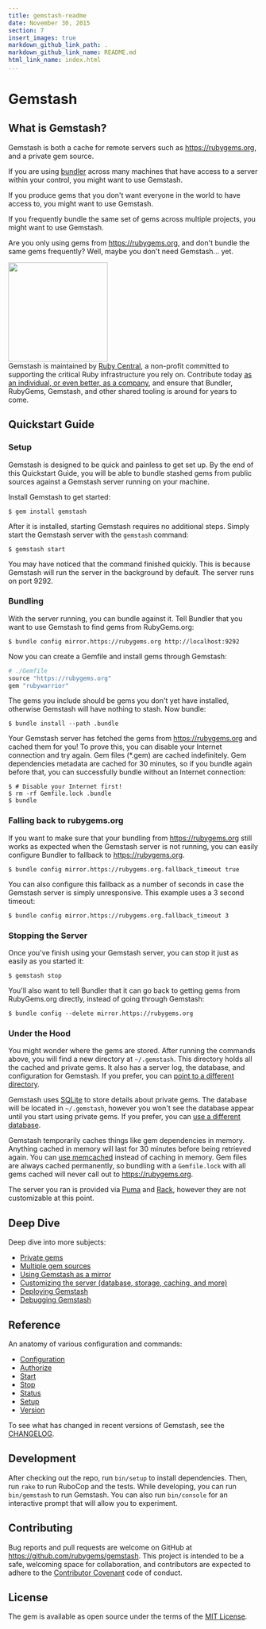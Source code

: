 ```yaml
---
title: gemstash-readme
date: November 30, 2015
section: 7
insert_images: true
markdown_github_link_path: .
markdown_github_link_name: README.md
html_link_name: index.html
...
```


# Gemstash

## What is Gemstash?

Gemstash is both a cache for remote servers such as https://rubygems.org, and a
private gem source.

If you are using [bundler][BUNDLER] across many machines that have
access to a server within your control, you might want to use Gemstash.

If you produce gems that you don't want everyone in the world to have access to,
you might want to use Gemstash.

If you frequently bundle the same set of gems across multiple projects, you
might want to use Gemstash.

Are you only using gems from https://rubygems.org, and don't bundle the same
gems frequently? Well, maybe you don't need Gemstash... yet.

<a href="https://rubycentral.org/"><img src="https://global.discourse-cdn.com/business7/uploads/rubycentral/original/1X/43afd1ed967a1b6e3040965db20af65b665744ec.png" width=200></a><br/>Gemstash
is maintained by [Ruby Central][RUBY_CENTRAL], a non-profit
committed to supporting the critical Ruby infrastructure you rely on. Contribute
today [as an individual, or even better, as a company][RUBY_CENTRAL_SIGNUP], and ensure that Bundler, RubyGems, Gemstash,
and other shared tooling is around for years to come.

## Quickstart Guide

### Setup

Gemstash is designed to be quick and painless to get set up. By the end of this
Quickstart Guide, you will be able to bundle stashed gems from public sources
against a Gemstash server running on your machine.

Install Gemstash to get started:

```
$ gem install gemstash
```

After it is installed, starting Gemstash requires no additional steps. Simply
start the Gemstash server with the `gemstash` command:

```
$ gemstash start
```

You may have noticed that the command finished quickly. This is because Gemstash
will run the server in the background by default. The server runs on port 9292.

### Bundling

With the server running, you can bundle against it. Tell Bundler that you want
to use Gemstash to find gems from RubyGems.org:

```
$ bundle config mirror.https://rubygems.org http://localhost:9292
```

Now you can create a Gemfile and install gems through Gemstash:

```ruby
# ./Gemfile
source "https://rubygems.org"
gem "rubywarrior"
```

The gems you include should be gems you don't yet have installed,
otherwise Gemstash will have nothing to stash. Now bundle:

```
$ bundle install --path .bundle
```

Your Gemstash server has fetched the gems from https://rubygems.org and cached
them for you! To prove this, you can disable your Internet connection and try
again. Gem files (*.gem) are cached indefinitely. Gem dependencies metadata are
cached for 30 minutes, so if you bundle again before that, you can successfully
bundle without an Internet connection:

```
$ # Disable your Internet first!
$ rm -rf Gemfile.lock .bundle
$ bundle
```

### Falling back to rubygems.org

If you want to make sure that your bundling from https://rubygems.org still
works as expected when the Gemstash server is not running, you can easily
configure Bundler to fallback to https://rubygems.org.

```
$ bundle config mirror.https://rubygems.org.fallback_timeout true
```

You can also configure this fallback as a number of seconds in case the Gemstash
server is simply unresponsive. This example uses a 3 second timeout:

```
$ bundle config mirror.https://rubygems.org.fallback_timeout 3
```

### Stopping the Server

Once you've finish using your Gemstash server, you can stop it just as easily as
you started it:

```
$ gemstash stop
```

You'll also want to tell Bundler that it can go back to getting gems from
RubyGems.org directly, instead of going through Gemstash:

```
$ bundle config --delete mirror.https://rubygems.org
```

### Under the Hood

You might wonder where the gems are stored. After running the commands above,
you will find a new directory at `~/.gemstash`. This directory holds all the
cached and private gems. It also has a server log, the database, and
configuration for Gemstash. If you prefer, you can [point to a different
directory][CUSTOMIZE_FILES].

Gemstash uses [SQLite][SQLITE] to store details about private
gems. The database will be located in `~/.gemstash`, however you won't see the
database appear until you start using private gems. If you prefer, you can [use
a different database][CUSTOMIZE_DATABASE].

Gemstash temporarily caches things like gem dependencies in memory. Anything
cached in memory will last for 30 minutes before being retrieved again. You can
[use memcached][CUSTOMIZE_CACHE] instead of caching in memory. Gem files
are always cached permanently, so bundling with a `Gemfile.lock` with all gems
cached will never call out to https://rubygems.org.

The server you ran is provided via [Puma][PUMA] and [Rack][RACK], however they
are not customizable at this point.

## Deep Dive

Deep dive into more subjects:

* [Private gems][PRIVATE_GEMS]
* [Multiple gem sources][MULTIPLE_SOURCES]
* [Using Gemstash as a mirror][MIRROR]
* [Customizing the server (database, storage, caching, and more)][CUSTOMIZE]
* [Deploying Gemstash][DEPLOY]
* [Debugging Gemstash][DEBUGGING]

## Reference

An anatomy of various configuration and commands:

* [Configuration][CONFIGURATION]
* [Authorize][AUTHORIZE]
* [Start][START]
* [Stop][STOP]
* [Status][STATUS]
* [Setup][SETUP]
* [Version][VERSION]

To see what has changed in recent versions of Gemstash, see the
[CHANGELOG][CHANGELOG].

## Development

After checking out the repo, run `bin/setup` to install dependencies. Then, run
`rake` to run RuboCop and the tests. While developing, you can run
`bin/gemstash` to run Gemstash. You can also run `bin/console` for an
interactive prompt that will allow you to experiment.

## Contributing

Bug reports and pull requests are welcome on GitHub at
https://github.com/rubygems/gemstash. This project is intended to be a safe,
welcoming space for collaboration, and contributors are expected to adhere to
the [Contributor Covenant][CODE_OF_CONDUCT] code of conduct.

## License

The gem is available as open source under the terms of the
[MIT License][LICENSE].

[BUNDLER]: https://bundler.io/
[RUBY_CENTRAL]: https://rubycentral.org/
[RUBY_CENTRAL_SIGNUP]: https://rubycentral.org/#/portal/signup
[CUSTOMIZE_FILES]: ./gemstash-customize.7.md#files
[SQLITE]: https://www.sqlite.org/
[CUSTOMIZE_DATABASE]: ./gemstash-customize.7.md#database
[CUSTOMIZE_CACHE]: ./gemstash-customize.7.md#cache
[PUMA]: https://puma.io/
[RACK]: https://github.com/rack/rack
[PRIVATE_GEMS]: ./gemstash-private-gems.7.md
[MULTIPLE_SOURCES]: ./gemstash-multiple-sources.7.md
[MIRROR]: ./gemstash-mirror.7.md
[CUSTOMIZE]: ./gemstash-customize.7.md
[DEPLOY]: ./gemstash-deploy.7.md
[DEBUGGING]: ./gemstash-debugging.7.md
[CONFIGURATION]: ./gemstash-configuration.5.md
[AUTHORIZE]: ./gemstash-authorize.1.md
[START]: ./gemstash-start.1.md
[STOP]: ./gemstash-stop.1.md
[STATUS]: ./gemstash-status.1.md
[SETUP]: ./gemstash-setup.1.md
[VERSION]: ./gemstash-version.1.md
[CHANGELOG]: https://github.com/rubygems/gemstash/blob/main/CHANGELOG.md
[CODE_OF_CONDUCT]: https://github.com/rubygems/gemstash/blob/main/CODE_OF_CONDUCT.md
[LICENSE]: http://opensource.org/licenses/MIT
